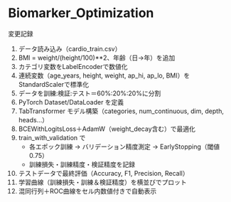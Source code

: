 # Biomarker_Optimization
変更記録
1. データ読み込み（cardio_train.csv）
2. BMI = weight/(height/100)**2、年齢（日→年）を追加
3. カテゴリ変数をLabelEncoderで数値化
4. 連続変数（age_years, height, weight, ap_hi, ap_lo, BMI）をStandardScalerで標準化
5. データを訓練:検証:テスト＝60%:20%:20%に分割
6. PyTorch Dataset/DataLoader を定義
7. TabTransformer モデル構築（categories, num_continuous, dim, depth, heads…）
8. BCEWithLogitsLoss＋AdamW（weight_decay含む）で最適化
9. train_with_validation で
   - 各エポック訓練 → バリデーション精度測定 → EarlyStopping（閾値0.75）
   - 訓練損失・訓練精度・検証精度を記録
10. テストデータで最終評価（Accuracy, F1, Precision, Recall）
11. 学習曲線（訓練損失・訓練＆検証精度）を横並びでプロット
12. 混同行列＋ROC曲線をセル内数値付きで自動表示
